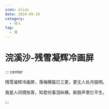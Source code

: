 ```yaml
---
icon: alias
date: 2024-09-28
category:
  - 诗人
tag:
  - 清
---
```


# 浣溪沙-残雪凝辉冷画屏

<!-- more -->


::: center 

残雪凝辉冷画屏，落梅横笛已三更，更无人处月胧明。


我是人间惆怅客，知君何事泪纵横，断肠声里忆平生。

:::